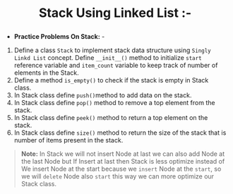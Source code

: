 # <p align="center">Stack Using Linked List :-</p>

- **Practice Problems On Stack:** -

1.  Define a class `Stack` to implement stack data structure using `Singly Linkd List` concept. Define `__init__()` 
   method to initialize `start` reference variable and `item_count` variable to keep track of number of elements in the 
   Stack.
2. Define a method `is_empty()` to check if the stack is empty in Stack class.
3.  In Stack class define `push()`method to add data on the stack.
4.  In Stack class define `pop()` method to remove a top element from the stack.
5. In Stack class define `peek()` method to return a top element on the stack.
6.  In Stack class define `size()` method to return the size of the stack that is number of items present in the stack.

> **__Note:__** In Stack we will not insert Node at last we can also add Node at the last Node but If Insert at last 
> then Stack is less optimize instead of We insert Node at the start because we `insert` Node at the `start`, so we will 
> `delete` Node also `start` this way we can more optimize our Stack class.
